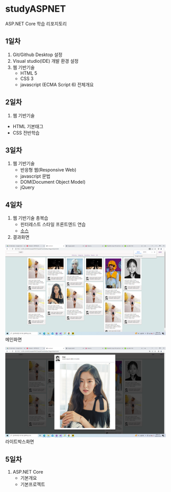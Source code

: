 # studyASPNET
ASP.NET Core 학습 리포지토리

## 1일차
1. Git/Github Desktop 설정
2. Visual studio(IDE) 개발 환경 설정
3. 웹 기반기술
   - HTML 5
   - CSS 3
   - javascript (ECMA Script 6) 전체개요
  
## 2일차
1. 웹 기반기술
 - HTML 기본태그 
 - CSS 전반학습
 
## 3일차
1. 웹 기반기술
   - 반응형 웹(Responsive Web)
   - javascript 문법
   - DOM(Document Object Model)
   - jQuery
   
## 4일차
1. 웹 기반기술 총복습
   - 핀터레스트 스타일 프론트엔드 연습
   - [소스](https://github.com/Kim-HyunSeung/studyASPNET/tree/main/Day04/FrontEndExec/Pages)
2. 결과화면


![메인화면](https://raw.githubusercontent.com/Kim-HyunSeung/studyASPNET/main/images/html_screen01.png)
메인화면

![라이트박스화면](https://raw.githubusercontent.com/Kim-HyunSeung/studyASPNET/main/images/html_screen02.png)
라이트박스화면



## 5일차
1.  ASP.NET Core
	- 기본개요
	- 기본프로젝트
  



